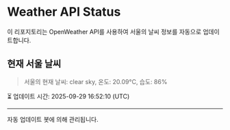 
# Weather API Status

이 리포지토리는 OpenWeather API를 사용하여 서울의 날씨 정보를 자동으로 업데이트합니다.

## 현재 서울 날씨
> 서울의 현재 날씨: clear sky, 온도: 20.09°C, 습도: 86%

⏳ 업데이트 시간: 2025-09-29 16:52:10 (UTC)

---
자동 업데이트 봇에 의해 관리됩니다.
